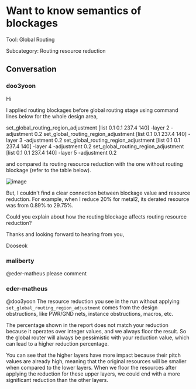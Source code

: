 # Want to know semantics of blockages

Tool: Global Routing

Subcategory: Routing resource reduction

## Conversation

### doo3yoon
Hi

I applied routing blockages before global routing stage using command lines below for the whole design area,

set_global_routing_region_adjustment [list 0.1 0.1 237.4 140] -layer 2 -adjustment 0.2
set_global_routing_region_adjustment [list 0.1 0.1 237.4 140] -layer 3 -adjustment 0.2
set_global_routing_region_adjustment [list 0.1 0.1 237.4 140] -layer 4 -adjustment 0.2
set_global_routing_region_adjustment [list 0.1 0.1 237.4 140] -layer 5 -adjustment 0.2

and compared its routing resource reduction with the one without routing blockage (refer to the table below).

![image](https://github.com/The-OpenROAD-Project/OpenROAD/assets/102841960/69b52af8-806c-4f18-bb1e-4059ade2d953)

But, I couldn't find a clear connection between blockage value and resource reduction.
For example, when I reduce 20% for metal2, its derated resource was from 0.89% to 29.75%.

Could you explain about how the routing blockage affects routing resource reduction?

Thanks and looking forward to hearing from you,

Dooseok


### maliberty
@eder-matheus please comment

### eder-matheus
@doo3yoon The resource reduction you see in the run without applying `set_global_routing_region_adjustment` comes from the design obstructions, like PWR/GND nets, instance obstructions, macros, etc.

The percentage shown in the report does not match your reduction because it operates over integer values, and we always floor the result. So the global router will always be pessimistic with your reduction value, which can lead to a higher reduction percentage.

You can see that the higher layers have more impact because their pitch values are already high, meaning that the original resources will be smaller when compared to the lower layers. When we floor the resources after applying the reduction for these upper layers, we could end with a more significant reduction than the other layers.

